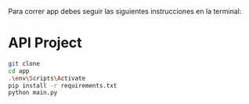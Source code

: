 Para correr app debes seguir las siguientes instrucciones en la terminal:
# API Project

```sh
git clone
cd app
.\env\Scripts\Activate
pip install -r requirements.txt
python main.py
```
